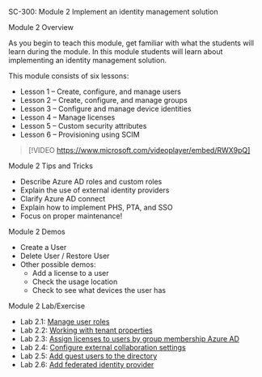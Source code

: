 SC-300: Module 2 Implement an identity management solution

Module 2 Overview

As you begin to teach this module, get familiar with what the students will learn during the module. In this module students will learn about implementing an identity management solution.

This module consists of six lessons:

- Lesson 1 – Create, configure, and manage users
- Lesson 2 – Create, configure, and manage groups
- Lesson 3 – Configure and manage device identities
- Lesson 4 – Manage licenses
- Lesson 5 – Custom security attributes
- Lesson 6 – Provisioning using SCIM
 
> [!VIDEO https://www.microsoft.com/videoplayer/embed/RWX9pQ]  

Module 2 Tips and Tricks

- Describe Azure AD roles and custom roles
- Explain the use of external identity providers
- Clarify Azure AD connect
- Explain how to implement PHS, PTA, and SSO
- Focus on proper maintenance!

Module 2 Demos

- Create a User
- Delete User / Restore User
- Other possible demos:
	- Add a license to a user
	- Check the usage location
	- Check to see what devices the user has

Module 2 Lab/Exercise

- Lab 2.1: [Manage user roles](https://github.com/MicrosoftLearning/SC-300-Identity-and-Access-Administrator/blob/master/Instructions/Labs/Lab_06_AddFederatedIdentityProvider.md)
- Lab 2.2: [Working with tenant properties](https://github.com/MicrosoftLearning/SC-300-Identity-and-Access-Administrator/blob/master/Instructions/Labs/Lab_25_CreatingAccessReviewsForUsers.md)
- Lab 2.3: [Assign licenses to users by group membership Azure AD](https://aka.ms/whiteboard)
- Lab 2.4: [Configure external collaboration settings](https://aka.ms/msle)
- Lab 2.5: [Add guest users to the directory](https://github.com/MicrosoftLearning/SC-300-Identity-and-Access-Administrator/blob/master/Instructions/Labs/Lab_23_AddTermsOfUseAcceptanceReporting.md)
- Lab 2.6: [Add federated identity provider](https://github.com/MicrosoftLearning/SC-300-Identity-and-Access-Administrator/blob/master/Instructions/Labs/Lab_15_ConfigureAAD_MultiFactorAuthRegPolicy.md)
